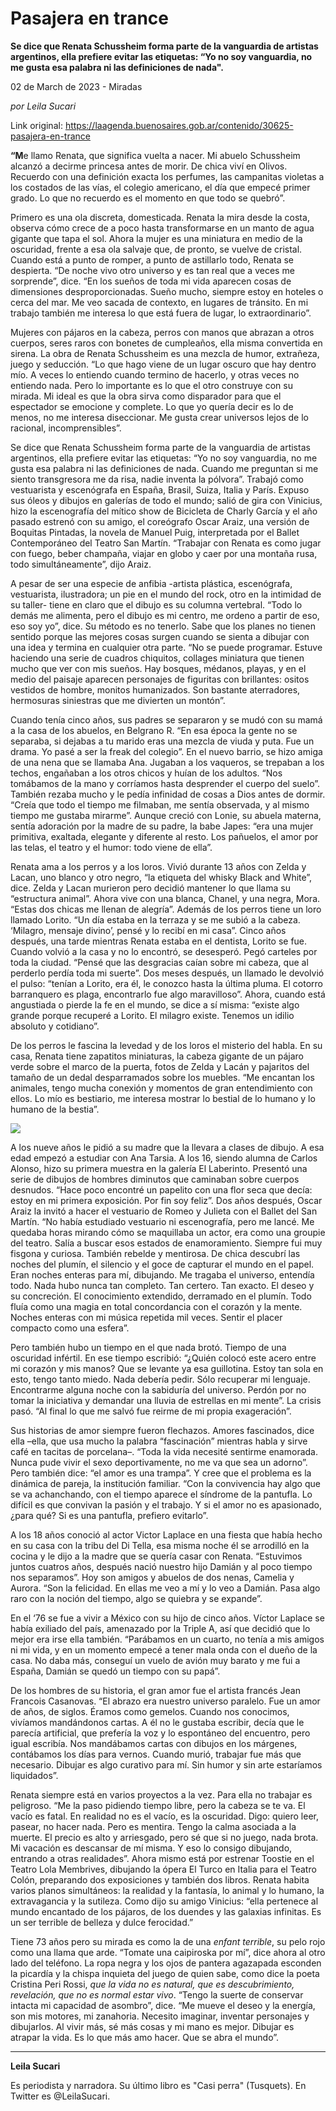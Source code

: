 # Pasajera en trance

**Se dice que Renata Schussheim forma parte de la vanguardia de artistas argentinos, ella prefiere evitar las etiquetas: “Yo no soy vanguardia, no me gusta esa palabra ni las definiciones de nada".**

02 de March de 2023 - Miradas

_por Leila Sucari_

Link original: https://laagenda.buenosaires.gob.ar/contenido/30625-pasajera-en-trance



**“M**e llamo Renata, que significa vuelta a nacer. Mi abuelo Schussheim alcanzó a decirme princesa antes de morir. De chica viví en Olivos. Recuerdo con una definición exacta los perfumes, las campanitas violetas a los costados de las vías, el colegio americano, el día que empecé primer grado. Lo que no recuerdo es el momento en que todo se quebró”.




Primero es una ola discreta, domesticada. Renata la mira desde la costa, observa cómo crece de a poco hasta transformarse en un manto de agua gigante que tapa el sol. Ahora la mujer es una miniatura en medio de la oscuridad, frente a esa ola salvaje que, de pronto, se vuelve de cristal. Cuando está a punto de romper, a punto de astillarlo todo, Renata se despierta. “De noche vivo otro universo y es tan real que a veces me sorprende”, dice. “En los sueños de toda mi vida aparecen cosas de dimensiones desproporcionadas. Sueño mucho, siempre estoy en hoteles o cerca del mar. Me veo sacada de contexto, en lugares de tránsito. En mi trabajo también me interesa lo que está fuera de lugar, lo extraordinario”.




Mujeres con pájaros en la cabeza, perros con manos que abrazan a otros cuerpos, seres raros con bonetes de cumpleaños, ella misma convertida en sirena. La obra de Renata Schussheim es una mezcla de humor, extrañeza, juego y seducción. “Lo que hago viene de un lugar oscuro que hay dentro mío. A veces lo entiendo cuando termino de hacerlo, y otras veces no entiendo nada. Pero lo importante es lo que el otro construye con su mirada. Mi ideal es que la obra sirva como disparador para que el espectador se emocione y complete. Lo que yo quería decir es lo de menos, no me interesa diseccionar. Me gusta crear universos lejos de lo racional, incomprensibles”.




Se dice que Renata Schussheim forma parte de la vanguardia de artistas argentinos, ella prefiere evitar las etiquetas: “Yo no soy vanguardia, no me gusta esa palabra ni las definiciones de nada. Cuando me preguntan si me siento transgresora me da risa, nadie inventa la pólvora”. Trabajó como vestuarista y escenógrafa en España, Brasil, Suiza, Italia y París. Expuso sus óleos y dibujos en galerías de todo el mundo; salió de gira con Vinicius, hizo la escenografía del mítico show de Bicicleta de Charly García y el año pasado estrenó con su amigo, el coreógrafo Oscar Araiz, una versión de Boquitas Pintadas, la novela de Manuel Puig, interpretada por el Ballet Contemporáneo del Teatro San Martín. “Trabajar con Renata es como jugar con fuego, beber champaña, viajar en globo y caer por una montaña rusa, todo simultáneamente”, dijo Araiz.




A pesar de ser una especie de anfibia -artista plástica, escenógrafa, vestuarista, ilustradora; un pie en el mundo del rock, otro en la intimidad de su taller- tiene en claro que el dibujo es su columna vertebral. “Todo lo demás me alimenta, pero el dibujo es mi centro, me ordeno a partir de eso, eso soy yo”, dice. Su método es no tenerlo. Sabe que los planes no tienen sentido porque las mejores cosas surgen cuando se sienta a dibujar con una idea y termina en cualquier otra parte. “No se puede programar. Estuve haciendo una serie de cuadros chiquitos, collages miniatura que tienen mucho que ver con mis sueños. Hay bosques, médanos, playas, y en el medio del paisaje aparecen personajes de figuritas con brillantes: ositos vestidos de hombre, monitos humanizados. Son bastante aterradores, hermosuras siniestras que me divierten un montón”.




Cuando tenía cinco años, sus padres se separaron y se mudó con su mamá a la casa de los abuelos, en Belgrano R. “En esa época la gente no se separaba, si dejabas a tu marido eras una mezcla de viuda y puta. Fue un drama. Yo pasé a ser la freak del colegio”. En el nuevo barrio, se hizo amiga de una nena que se llamaba Ana. Jugaban a los vaqueros, se trepaban a los techos, engañaban a los otros chicos y huían de los adultos. “Nos tomábamos de la mano y corríamos hasta desprender el cuerpo del suelo”. También rezaba mucho y le pedía infinidad de cosas a Dios antes de dormir. “Creía que todo el tiempo me filmaban, me sentía observada, y al mismo tiempo me gustaba mirarme”. Aunque creció con Lonie, su abuela materna, sentía adoración por la madre de su padre, la babe Japes: “era una mujer primitiva, exaltada, elegante y diferente al resto. Los pañuelos, el amor por las telas, el teatro y el humor: todo viene de ella”.




Renata ama a los perros y a los loros. Vivió durante 13 años con Zelda y Lacan, uno blanco y otro negro, “la etiqueta del whisky Black and White”, dice. Zelda y Lacan murieron pero decidió mantener lo que llama su “estructura animal”. Ahora vive con una blanca, Chanel, y una negra, Mora. “Estas dos chicas me llenan de alegría”. Además de los perros tiene un loro llamado Lorito. “Un día estaba en la terraza y se me subió a la cabeza. ‘Milagro, mensaje divino’, pensé y lo recibí en mi casa”. Cinco años después, una tarde mientras Renata estaba en el dentista, Lorito se fue. Cuando volvió a la casa y no lo encontró, se desesperó. Pegó carteles por toda la ciudad. “Pensé que las desgracias caían sobre mi cabeza, que al perderlo perdía toda mi suerte”. Dos meses después, un llamado le devolvió el pulso: “tenían a Lorito, era él, le conozco hasta la última pluma. El cotorro barranquero es plaga, encontrarlo fue algo maravilloso”. Ahora, cuando está angustiada o pierde la fe en el mundo, se dice a sí misma: “existe algo grande porque recuperé a Lorito. El milagro existe. Tenemos un idilio absoluto y cotidiano”.




De los perros le fascina la levedad y de los loros el misterio del habla. En su casa, Renata tiene zapatitos miniaturas, la cabeza gigante de un pájaro verde sobre el marco de la puerta, fotos de Zelda y Lacán y pajaritos del tamaño de un dedal desparramados sobre los muebles. “Me encantan los animales, tengo mucha conexión y momentos de gran entendimiento con ellos. Lo mío es bestiario, me interesa mostrar lo bestial de lo humano y lo humano de la bestia”.




![](https://cdn.feater.me/files/images/942437/817c4762-652b-4bb3-b21b-d0c1cad03f16.jpg)




A los nueve años le pidió a su madre que la llevara a clases de dibujo. A esa edad empezó a estudiar con Ana Tarsia. A los 16, siendo alumna de Carlos Alonso, hizo su primera muestra en la galería El Laberinto. Presentó una serie de dibujos de hombres diminutos que caminaban sobre cuerpos desnudos. “Hace poco encontré un papelito con una flor seca que decía: estoy en mi primera exposición. Por fin soy feliz”. Dos años después, Oscar Araiz la invitó a hacer el vestuario de Romeo y Julieta con el Ballet del San Martín. “No había estudiado vestuario ni escenografía, pero me lancé. Me quedaba horas mirando cómo se maquillaba un actor, era como una groupie del teatro. Salía a buscar esos estados de enamoramiento. Siempre fui muy fisgona y curiosa. También rebelde y mentirosa. De chica descubrí las noches del plumín, el silencio y el goce de capturar el mundo en el papel. Eran noches enteras para mí, dibujando. Me tragaba el universo, entendía todo. Nada hubo nunca tan completo. Tan certero. Tan exacto. El deseo y su concreción. El conocimiento extendido, derramado en el plumín. Todo fluía como una magia en total concordancia con el corazón y la mente. Noches enteras con mi música repetida mil veces. Sentir el placer compacto como una esfera”.




Pero también hubo un tiempo en el que nada brotó. Tiempo de una oscuridad infértil. En ese tiempo escribió: “¿Quién colocó este acero entre mi corazón y mis manos? Que se levante ya esa guillotina. Estoy tan sola en esto, tengo tanto miedo. Nada debería pedir. Sólo recuperar mi lenguaje. Encontrarme alguna noche con la sabiduría del universo. Perdón por no tomar la iniciativa y demandar una lluvia de estrellas en mi mente”. La crisis pasó. “Al final lo que me salvó fue reirme de mi propia exageración”.




Sus historias de amor siempre fueron flechazos. Amores fascinados, dice ella –ella, que usa mucho la palabra “fascinación” mientras habla y sirve café en tacitas de porcelana–. “Toda la vida necesité sentirme enamorada. Nunca pude vivir el sexo deportivamente, no me va que sea un adorno”. Pero también dice: “el amor es una trampa”. Y cree que el problema es la dinámica de pareja, la institución familiar. “Con la convivencia hay algo que se va achanchando, con el tiempo aparece el síndrome de la pantufla. Lo difícil es que convivan la pasión y el trabajo. Y si el amor no es apasionado, ¿para qué? Si es una pantufla, prefiero evitarlo”.




A los 18 años conoció al actor Victor Laplace en una fiesta que había hecho en su casa con la tribu del Di Tella, esa misma noche él se arrodilló en la cocina y le dijo a la madre que se quería casar con Renata. “Estuvimos juntos cuatros años, después nació nuestro hijo Damián y al poco tiempo nos separamos”. Hoy son amigos y abuelos de dos nenas, Camelia y Aurora. “Son la felicidad. En ellas me veo a mí y lo veo a Damián. Pasa algo raro con la noción del tiempo, algo se quiebra y se expande”.




En el ‘76 se fue a vivir a México con su hijo de cinco años. Víctor Laplace se había exiliado del país, amenazado por la Triple A, así que decidió que lo mejor era irse ella también. “Parábamos en un cuarto, no tenía a mis amigos ni mi vida, y en un momento empecé a tener mala onda con el dueño de la casa. No daba más, conseguí un vuelo de avión muy barato y me fui a España, Damián se quedó un tiempo con su papá”.




De los hombres de su historia, el gran amor fue el artista francés Jean Francois Casanovas. “El abrazo era nuestro universo paralelo. Fue un amor de años, de siglos. Éramos como gemelos. Cuando nos conocimos, vivíamos mandándonos cartas. A él no le gustaba escribir, decía que le parecía artificial, que prefería la voz y lo espontáneo del encuentro, pero igual escribía. Nos mandábamos cartas con dibujos en los márgenes, contábamos los días para vernos. Cuando murió, trabajar fue más que necesario. Dibujar es algo curativo para mí. Sin humor y sin arte estaríamos liquidados”.




Renata siempre está en varios proyectos a la vez. Para ella no trabajar es peligroso. “Me la paso pidiendo tiempo libre, pero la cabeza se te va. El vacío es fatal. En realidad no es el vacío, es la oscuridad. Digo: quiero leer, pasear, no hacer nada. Pero es mentira. Tengo la calma asociada a la muerte. El precio es alto y arriesgado, pero sé que si no juego, nada brota. Mi vacación es descansar de mí misma. Y eso lo consigo dibujando, entrando a otras realidades”. Ahora mismo está por estrenar Toostie en el Teatro Lola Membrives, dibujando la ópera El Turco en Italia para el Teatro Colón, preparando dos exposiciones y también dos libros. Renata habita varios planos simultáneos: la realidad y la fantasía, lo animal y lo humano, la extravagancia y la sutileza. Como dijo su amigo Vinicius: “ella pertenece al mundo encantado de los pájaros, de los duendes y las galaxias infinitas. Es un ser terrible de belleza y dulce ferocidad.”




Tiene 73 años pero su mirada es como la de una *enfant terrible*, su pelo rojo como una llama que arde. “Tomate una caipiroska por mí”, dice ahora al otro lado del teléfono. La ropa negra y los ojos de pantera agazapada esconden la picardía y la chispa inquieta del juego de quien sabe, como dice la poeta Cristina Peri Rossi, *que la vida no es natural, que es descubrimiento, revelación, que no es normal estar vivo*. “Tengo la suerte de conservar intacta mi capacidad de asombro”, dice. “Me mueve el deseo y la energía, son mis motores, mi zanahoria. Necesito imaginar, inventar personajes y dibujarlos. Al vivir más, sé más cosas y mi mano es mejor. Dibujar es atrapar la vida. Es lo que más amo hacer. Que se abra el mundo”.




---




**Leila Sucari**




Es periodista y narradora. Su último libro es "Casi perra" (Tusquets). En Twitter es @LeilaSucari.



